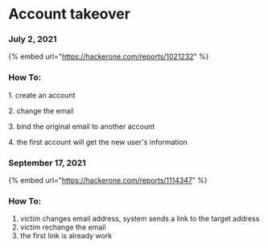 # Account takeover

### July 2, 2021

{% embed url="https://hackerone.com/reports/1021232" %}

### How To:

&#x20;    1\. create an account&#x20;

&#x20;    2\. change the email&#x20;

&#x20;    3\. bind the original email to another account

&#x20;    4\. the first account will get the new user's information



### September 17, 2021

{% embed url="https://hackerone.com/reports/1114347" %}

### How To:

1. victim changes email address, system sends a link to the target address
2. victim rechange the email
3. the first link is already work

&#x20;



